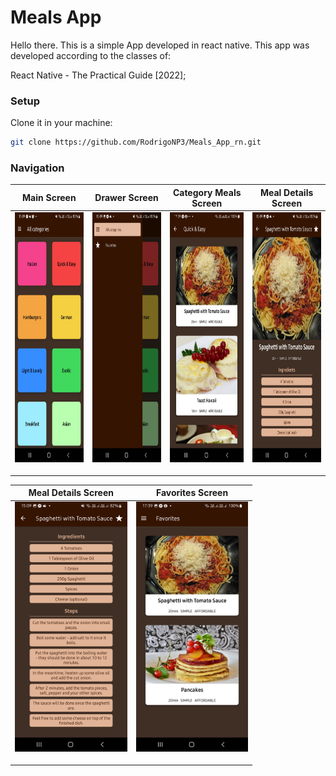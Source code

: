# Meals App

Hello there.
This is a simple App developed in react native.
This app was developed according to the classes of:

React Native - The Practical Guide [2022];

### Setup

Clone it in your machine:
```bash
git clone https://github.com/RodrigoNP3/Meals_App_rn.git
```

### Navigation


<table>
<thead>
<tr>
<th align="center">Main Screen</th>
<th align="center">Drawer Screen</th>
<th align="center">Category Meals Screen</th>
<th align="center">Meal Details Screen</th>

</tr>
</thead>
<tbody>
<tr>
  
<td align="center">
  <a target="_blank" rel="" href="images/main_screen.jpg">
        <img src="images/main_screen.jpg" alt="Css Logo" with="200" height="400"/>

  </a></td>
  
<td align="center">
  <a target="_blank" rel="" href="images/drawer_screen.jpg">
        <img src="images/drawer_screen.jpg" alt="Css Logo" with="200" height="400"/>

  </a></td>
  
 <td align="center">
  <a target="_blank" rel="" href="images/category__meals_screen.jpg">
        <img src="images/category__meals_screen.jpg" alt="Css Logo" with="200" height="400"/>

  </a></td>

   <td align="center">
  <a target="_blank" rel="" href="images/meal_deatails_screen.jpg">
        <img src="images/meal_deatails_screen.jpg" alt="Css Logo" with="200" height="400"/>

  </a></td>

  

<table>
<thead>
<tr>
<th align="center">Meal Details Screen</th>
<th align="center">Favorites Screen</th>


</tr>
</thead>
<tbody>
<tr>
  
<td align="center">
  <a target="_blank" rel="" href="images/meal_deatails_screen_1.jpg">
        <img src="images/meal_deatails_screen_1.jpg" alt="Css Logo" with="400" height="400"/>

  </a></td>

  
<td align="center">
  <a target="_blank" rel="" href="images/favorites_screen.jpg">
        <img src="images/favorites_screen.jpg" alt="Css Logo" with="400" height="400"/>

  </a></td>